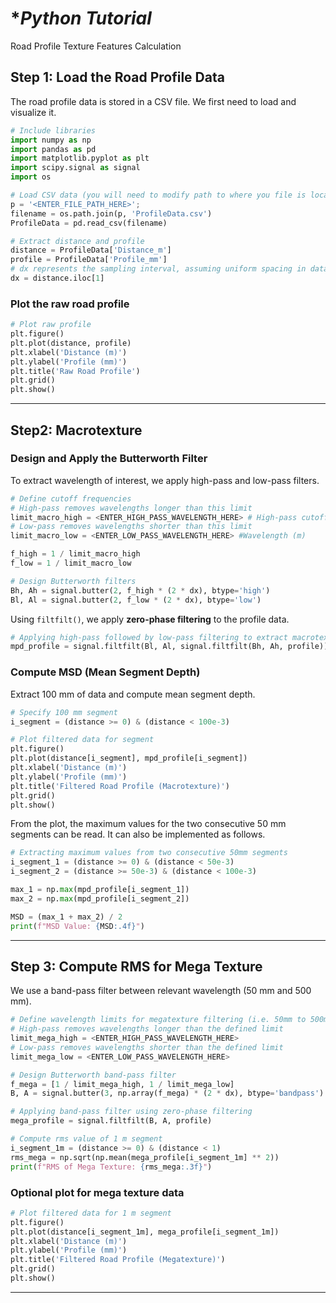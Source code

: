 # **Python Tutorial*
Road Profile Texture Features Calculation
## **Step 1: Load the Road Profile Data**
The road profile data is stored in a CSV file. We first need to load and visualize it.
```python
# Include libraries
import numpy as np
import pandas as pd
import matplotlib.pyplot as plt
import scipy.signal as signal
import os

# Load CSV data (you will need to modify path to where you file is located)
p = '<ENTER_FILE_PATH_HERE>';
filename = os.path.join(p, 'ProfileData.csv')
ProfileData = pd.read_csv(filename)

# Extract distance and profile
distance = ProfileData['Distance_m']
profile = ProfileData['Profile_mm']
# dx represents the sampling interval, assuming uniform spacing in data
dx = distance.iloc[1]
```
### **Plot the raw road profile**
```python
# Plot raw profile
plt.figure()
plt.plot(distance, profile)
plt.xlabel('Distance (m)')
plt.ylabel('Profile (mm)')
plt.title('Raw Road Profile')
plt.grid()
plt.show()
```

---
## **Step2: Macrotexture**
### **Design and Apply the Butterworth Filter**
To extract wavelength of interest, we apply high-pass and low-pass filters.
```python
# Define cutoff frequencies
# High-pass removes wavelengths longer than this limit
limit_macro_high = <ENTER_HIGH_PASS_WAVELENGTH_HERE> # High-pass cutoff, wavelength (m)
# Low-pass removes wavelengths shorter than this limit
limit_macro_low = <ENTER_LOW_PASS_WAVELENGTH_HERE> #Wavelength (m)

f_high = 1 / limit_macro_high
f_low = 1 / limit_macro_low

# Design Butterworth filters
Bh, Ah = signal.butter(2, f_high * (2 * dx), btype='high')
Bl, Al = signal.butter(2, f_low * (2 * dx), btype='low')
```
Using `filtfilt()`, we apply **zero-phase filtering** to the profile data.

```python
# Applying high-pass followed by low-pass filtering to extract macrotexture
mpd_profile = signal.filtfilt(Bl, Al, signal.filtfilt(Bh, Ah, profile))
```
### **Compute MSD (Mean Segment Depth)**
Extract 100 mm of data and compute mean segment depth.
```python
# Specify 100 mm segment
i_segment = (distance >= 0) & (distance < 100e-3)

# Plot filtered data for segment
plt.figure()
plt.plot(distance[i_segment], mpd_profile[i_segment])
plt.xlabel('Distance (m)')
plt.ylabel('Profile (mm)')
plt.title('Filtered Road Profile (Macrotexture)')
plt.grid()
plt.show()

```
From the plot, the maximum values ​​for the two consecutive 50 mm segments can be read. It can also be implemented as follows.

```python
# Extracting maximum values from two consecutive 50mm segments
i_segment_1 = (distance >= 0) & (distance < 50e-3)
i_segment_2 = (distance >= 50e-3) & (distance < 100e-3)

max_1 = np.max(mpd_profile[i_segment_1])
max_2 = np.max(mpd_profile[i_segment_2])

MSD = (max_1 + max_2) / 2
print(f"MSD Value: {MSD:.4f}")
```

---

## **Step 3: Compute RMS for Mega Texture**
We use a band-pass filter between relevant wavelength (50 mm and 500 mm).
```python
# Define wavelength limits for megatexture filtering (i.e. 50mm to 500mm)
# High-pass removes wavelengths longer than the defined limit
limit_mega_high = <ENTER_HIGH_PASS_WAVELENGTH_HERE>
# Low-pass removes wavelengths shorter than the defined limit
limit_mega_low = <ENTER_LOW_PASS_WAVELENGTH_HERE>

# Design Butterworth band-pass filter
f_mega = [1 / limit_mega_high, 1 / limit_mega_low]
B, A = signal.butter(3, np.array(f_mega) * (2 * dx), btype='bandpass')

# Applying band-pass filter using zero-phase filtering
mega_profile = signal.filtfilt(B, A, profile)

# Compute rms value of 1 m segment
i_segment_1m = (distance >= 0) & (distance < 1)
rms_mega = np.sqrt(np.mean(mega_profile[i_segment_1m] ** 2))
print(f"RMS of Mega Texture: {rms_mega:.3f}")
```
### **Optional plot for mega texture data**
```python
# Plot filtered data for 1 m segment
plt.figure()
plt.plot(distance[i_segment_1m], mega_profile[i_segment_1m])
plt.xlabel('Distance (m)')
plt.ylabel('Profile (mm)')
plt.title('Filtered Road Profile (Megatexture)')
plt.grid()
plt.show()
```
---


